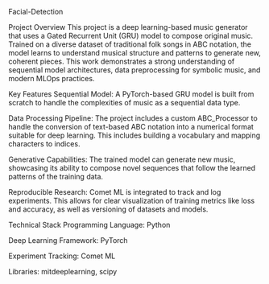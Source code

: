 Facial-Detection

Project Overview
This project is a deep learning-based music generator that uses a Gated Recurrent Unit (GRU) model to compose original music. Trained on a diverse dataset of traditional folk songs in ABC notation, the model learns to understand musical structure and patterns to generate new, coherent pieces. This work demonstrates a strong understanding of sequential model architectures, data preprocessing for symbolic music, and modern MLOps practices.

Key Features
Sequential Model: A PyTorch-based GRU model is built from scratch to handle the complexities of music as a sequential data type.

Data Processing Pipeline: The project includes a custom ABC_Processor to handle the conversion of text-based ABC notation into a numerical format suitable for deep learning. This includes building a vocabulary and mapping characters to indices.

Generative Capabilities: The trained model can generate new music, showcasing its ability to compose novel sequences that follow the learned patterns of the training data.

Reproducible Research: Comet ML is integrated to track and log experiments. This allows for clear visualization of training metrics like loss and accuracy, as well as versioning of datasets and models.

Technical Stack
Programming Language: Python

Deep Learning Framework: PyTorch

Experiment Tracking: Comet ML

Libraries: mitdeeplearning, scipy

